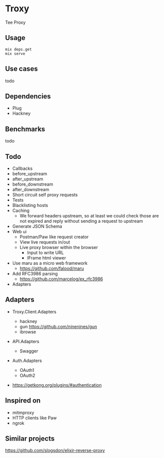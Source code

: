 Troxy
=====

Tee Proxy

Usage
------

```
mix deps.get
mix serve
```

Use cases
---------

todo

Dependencies
------------

- Plug
- Hackney

Benchmarks
------------

todo

Todo
----

  - Callbacks
   - before_upstream
   - after_upstream
   - before_downstream
   - after_downstream
 - Short circuit self proxy requests
 - Tests
 - Blacklisting hosts
 - Caching
   - We forward headers upstream, so at least we could check those are not expired and reply without sending a request to upstream
 - Generate JSON Schema
 - Web ui
   - Postman/Paw like request creator
   - View live requests in/out
   - Live proxy browser within the browser
     - Input to write URL
     - IFrame html viewer
 - Use maru as a micro web framework
   - https://github.com/falood/maru
 - Add RFC3986 parsing
   - https://github.com/marcelog/ex_rfc3986
 - Adapters


Adapters
-----

- Troxy.Client.Adapters
  - hackney
  - gun https://github.com/ninenines/gun
  - ibrowse

- API.Adapters
  - Swagger

- Auth.Adapters
  - OAuth1
  - OAuth2

 - https://getkong.org/plugins/#authentication

Inspired on
-----------

 - mitmproxy
 - HTTP clients like Paw
 - ngrok


Similar projects
----

https://github.com/slogsdon/elixir-reverse-proxy
